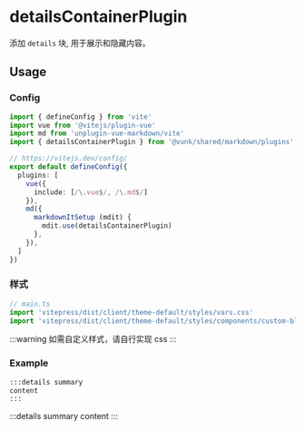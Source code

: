 # detailsContainerPlugin

添加 `details` 块, 用于展示和隐藏内容。

## Usage

### Config

```ts
import { defineConfig } from 'vite'
import vue from '@vitejs/plugin-vue'
import md from 'unplugin-vue-markdown/vite'
import { detailsContainerPlugin } from '@vunk/shared/markdown/plugins'

// https://vitejs.dev/config/
export default defineConfig({
  plugins: [
    vue({
      include: [/\.vue$/, /\.md$/]
    }),
    md({
      markdownItSetup (mdit) {
        mdit.use(detailsContainerPlugin)
      },
    }),
  ]
})

```

### 样式

```ts
// main.ts
import 'vitepress/dist/client/theme-default/styles/vars.css'
import 'vitepress/dist/client/theme-default/styles/components/custom-block.css'

```
:::warning
如需自定义样式，请自行实现 css
:::


### Example

```markdown
:::details summary
content
:::
```

:::details summary
content
:::